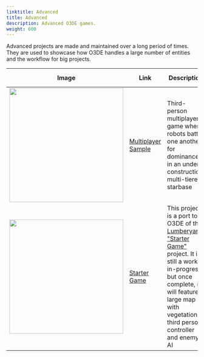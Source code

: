 ```yaml
---
linktitle: Advanced
title: Advanced
description: Advanced O3DE games.
weight: 600
---
```


Advanced projects are made and maintained over a long period of times. They are used to showcase how O3DE handles a large number of entities and the workflow for big projects.

| Image | Link | Description | Last Updated |
| - | - | - | - |
| <img src="/images/learning-guide/samples/advanced/multiplayer-sample.png" width="300px" /> | [Multiplayer Sample](https://github.com/o3de/o3de-multiplayersample) | Third-person multiplayer game where robots battle one another for dominance in an under construction, multi-tiered starbase | O3DE **23.10.3**. April 28, 2024 |
| <img src="/images/learning-guide/samples/advanced/starter-game.jpg" width="300px" /> | [Starter Game](https://github.com/o3de/startergame-assets) | This project is a port to O3DE of the [Lumberyard "Starter Game"](https://aws.amazon.com/blogs/gametech/now-available-starter-game/) project. It is still a work-in-progress, but once complete, it will feature a large map with vegetation, third person controller and enemy AI | O3DE **24.09.0**. September 01, 2024 |
